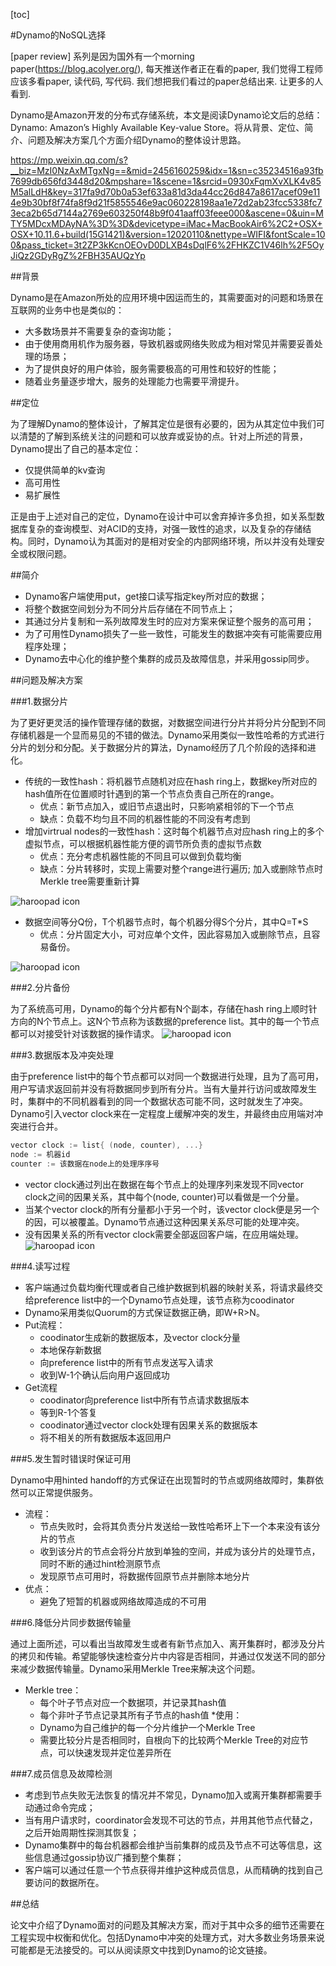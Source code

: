 [toc]

#Dynamo的NoSQL选择

[paper review] 系列是因为国外有一个morning paper(https://blog.acolyer.org/), 每天推送作者正在看的paper, 我们觉得工程师应该多看paper, 读代码, 写代码. 我们想把我们看过的paper总结出来. 让更多的人看到.

Dynamo是Amazon开发的分布式存储系统，本文是阅读Dynamo论文后的总结：Dynamo: Amazon’s Highly Available Key-value Store。将从背景、定位、简介、问题及解决方案几个方面介绍Dynamo的整体设计思路。

https://mp.weixin.qq.com/s?__biz=MzI0NzAxMTgxNg==&mid=2456160259&idx=1&sn=c35234516a93fb7699db656fd3448d20&mpshare=1&scene=1&srcid=0930xFqmXvXLK4v85M5alLdH&key=317fa9d70b0a53ef633a81d3da44cc26d847a8617acef09e114e9b30bf8f74fa8f9d21f5855546e9ac060228198aa1e72d2ab23fcc5338fc73eca2b65d7144a2769e603250f48b9f041aaff03feee000&ascene=0&uin=MTY5MDcxMDAyNA%3D%3D&devicetype=iMac+MacBookAir6%2C2+OSX+OSX+10.11.6+build(15G1421)&version=12020110&nettype=WIFI&fontScale=100&pass_ticket=3t2ZP3kKcnOEOvD0DLXB4sDqlF6%2FHKZC1V46lh%2F5OyJiQz2GDyRgZ%2FBH35AUQzYp

##背景

Dynamo是在Amazon所处的应用环境中因运而生的，其需要面对的问题和场景在互联网的业务中也是类似的：

* 大多数场景并不需要复杂的查询功能；
* 由于使用商用机作为服务器，导致机器或网络失败成为相对常见并需要妥善处理的场景；
* 为了提供良好的用户体验，服务需要极高的可用性和较好的性能；
* 随着业务量逐步增大，服务的处理能力也需要平滑提升。

##定位

为了理解Dynamo的整体设计，了解其定位是很有必要的，因为从其定位中我们可以清楚的了解到系统关注的问题和可以放弃或妥协的点。针对上所述的背景，Dynamo提出了自己的基本定位：

* 仅提供简单的kv查询
* 高可用性
* 易扩展性

正是由于上述对自己的定位，Dynamo在设计中可以舍弃掉许多负担，如关系型数据库复杂的查询模型、对ACID的支持，对强一致性的追求，以及复杂的存储结构。同时，Dynamo认为其面对的是相对安全的内部网络环境，所以并没有处理安全或权限问题。

##简介

* Dynamo客户端使用put，get接口读写指定key所对应的数据；
* 将整个数据空间划分为不同分片后存储在不同节点上；
* 其通过分片复制和一系列故障发生时的应对方案来保证整个服务的高可用；
* 为了可用性Dynamo损失了一些一致性，可能发生的数据冲突有可能需要应用程序处理；
* Dynamo去中心化的维护整个集群的成员及故障信息，并采用gossip同步。

##问题及解决方案

###1.数据分片

为了更好更灵活的操作管理存储的数据，对数据空间进行分片并将分片分配到不同存储机器是一个显而易见的不错的做法。Dynamo采用类似一致性哈希的方式进行分片的划分和分配。关于数据分片的算法，Dynamo经历了几个阶段的选择和进化。

* 传统的一致性hash：将机器节点随机对应在hash ring上，数据key所对应的hash值所在位置顺时针遇到的第一个节点负责自己所在的range。
    * 优点：新节点加入，或旧节点退出时，只影响紧相邻的下一个节点
    * 缺点：负载不均匀且不同的机器性能的不同没有考虑到
* 增加virtrual nodes的一致性hash：这时每个机器节点对应hash ring上的多个虚拟节点，可以根据机器性能方便的调节所负责的虚拟节点数
    * 优点：充分考虑机器性能的不同且可以做到负载均衡
    * 缺点：分片转移时，实现上需要对整个range进行遍历; 加入或删除节点时Merkle tree需要重新计算

![haroopad icon](file:///Users/zhangwusheng/Documents/GitHub/docs/md-doc/algorithm/dynamo-360-1.png)
* 数据空间等分Q份，T个机器节点时，每个机器分得S个分片，其中Q=T*S
    * 优点：分片固定大小，可对应单个文件，因此容易加入或删除节点，且容易备份。

![haroopad icon](file:///Users/zhangwusheng/Documents/GitHub/docs/md-doc/algorithm/dynamo-360-2.png)

###2.分片备份

为了系统高可用，Dynamo的每个分片都有N个副本，存储在hash ring上顺时针方向的N个节点上。这N个节点称为该数据的preference list。其中的每一个节点都可以对接受针对该数据的操作请求。
![haroopad icon](file:///Users/zhangwusheng/Documents/GitHub/docs/md-doc/algorithm/dynamo-360-3.jpg)

###3.数据版本及冲突处理

由于preference list中的每个节点都可以对同一个数据进行处理，且为了高可用，用户写请求返回前并没有将数据同步到所有分片。当有大量并行访问或故障发生时，集群中的不同机器看到的同一个数据状态可能不同，这时就发生了冲突。Dynamo引入vector clock来在一定程度上缓解冲突的发生，并最终由应用端对冲突进行合并。

```cpp
vector clock := list{ (node, counter), ...}
node := 机器id
counter := 该数据在node上的处理序序号
```
* vector clock通过列出在数据在每个节点上的处理序列来发现不同vector clock之间的因果关系，其中每个(node, counter)可以看做是一个分量。
* 当某个vector clock的所有分量都小于另一个时，该vector clock便是另一个的因，可以被覆盖。Dynamo节点通过这种因果关系尽可能的处理冲突。
* 没有因果关系的所有vector clock需要全部返回客户端，在应用端处理。
![haroopad icon](file:///Users/zhangwusheng/Documents/GitHub/docs/md-doc/algorithm/dynamo-360-4.jpg)

###4.读写过程

* 客户端通过负载均衡代理或者自己维护数据到机器的映射关系，将请求最终交给preference list中的一个Dynamo节点处理，该节点称为coodinator
* Dynamo采用类似Quorum的方式保证数据正确，即W+R>N。
* Put流程：
  * coodinator生成新的数据版本，及vector clock分量
  * 本地保存新数据
  * 向preference list中的所有节点发送写入请求
  * 收到W-1个确认后向用户返回成功
* Get流程
  * coodinator向preference list中所有节点请求数据版本
  * 等到R-1个答复
  * coodinator通过vector clock处理有因果关系的数据版本
  * 将不相关的所有数据版本返回用户

###5.发生暂时错误时保证可用

Dynamo中用hinted handoff的方式保证在出现暂时的节点或网络故障时，集群依然可以正常提供服务。

* 流程：
  * 节点失败时，会将其负责分片发送给一致性哈希环上下一个本来没有该分片的节点
  * 收到该分片的节点会将分片放到单独的空间，并成为该分片的处理节点，同时不断的通过hint检测原节点
  * 发现原节点可用时，将数据传回原节点并删除本地分片
* 优点：
  * 避免了短暂的机器或网络故障造成的不可用

###6.降低分片同步数据传输量

通过上面所述，可以看出当故障发生或者有新节点加入、离开集群时，都涉及分片的拷贝和传输。希望能够快速检查分片中内容是否相同，并通过仅发送不同的部分来减少数据传输量。Dynamo采用Merkle Tree来解决这个问题。

* Merkle tree：
  * 每个叶子节点对应一个数据项，并记录其hash值
  * 每个非叶子节点记录其所有子节点的hash值
*使用：
  * Dynamo为自己维护的每一个分片维护一个Merkle Tree
  * 需要比较分片是否相同时，自根向下的比较两个Merkle Tree的对应节点，可以快速发现并定位差异所在

###7.成员信息及故障检测

* 考虑到节点失败无法恢复的情况并不常见，Dynamo加入或离开集群都需要手动通过命令完成；
* 当有用户请求时，coordinator会发现不可达的节点，并用其他节点代替之，之后开始周期性探测其恢复；
* Dynamo集群中的每台机器都会维护当前集群的成员及节点不可达等信息，这些信息通过gossip协议广播到整个集群；
* 客户端可以通过任意一个节点获得并维护这种成员信息，从而精确的找到自己要访问的数据所在。

##总结

论文中介绍了Dynamo面对的问题及其解决方案，而对于其中众多的细节还需要在工程实现中权衡和优化。包括Dynamo中冲突的处理方式，对大多数业务场景来说可能都是无法接受的。可以从阅读原文中找到Dynamo的论文链接。